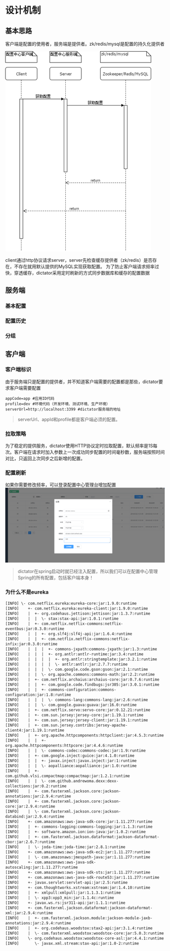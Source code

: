 # 设计机制

## 基本思路

客户端是配置的使用者，服务端是提供者。zk/redis/mysql是配置的持久化提供者

![时序图](../images/seq.png)

client通过http协议请求server，server先检查缓存提供者（zk/redis）是否存在，不存在就用默认提供的MySQL实现获取配置。
为了防止客户端请求频率过快，穿透缓存，dictator采用定时刷新的方式同步数据库和缓存的配置数据

## 服务端
### 基本配置
### 配置历史
### 分组

## 客户端
### 客户端标识

由于服务端只是配置的提供者，并不知道客户端需要的配置都是那些，dictator要求客户端需要配置
```properties
appCode=app #应用ID代码
profile=dev #环境代码（开发环境、测试环境、生产环境）
serverUrl=http://localhost:3399 #dictator服务端的地址
```
>serverUrl、appId和profile都是客户端必须的配置。

### 拉取策略

为了稳定的提供服务，dictator使用HTTP协议定时拉取配置，默认频率是1S每次。客户端在请求时加入参数上一次成功同步配置的时间毫秒数，服务端按照时间对比，只返回上次同步之后新增的配置。

### 配置刷新

如果你需要修改频率，可以登录配置中心管理台增加配置
![dictator.client.refresh.rate](../images/snapshot/client_rate_config.png)

>dictator在spring启动时就已经注入配置，所以我们可以在配置中心管理Spring的所有配置，包括客户端本身！


### 为什么不是eureka
```
[INFO] \- com.netflix.eureka:eureka-core:jar:1.9.0:runtime
[INFO]    +- com.netflix.eureka:eureka-client:jar:1.9.0:runtime
[INFO]    |  +- org.codehaus.jettison:jettison:jar:1.3.7:runtime
[INFO]    |  |  \- stax:stax-api:jar:1.0.1:runtime
[INFO]    |  +- com.netflix.netflix-commons:netflix-eventbus:jar:0.3.0:runtime
[INFO]    |  |  +- org.slf4j:slf4j-api:jar:1.6.4:runtime
[INFO]    |  |  +- com.netflix.netflix-commons:netflix-infix:jar:0.3.0:runtime
[INFO]    |  |  |  +- commons-jxpath:commons-jxpath:jar:1.3:runtime
[INFO]    |  |  |  +- org.antlr:antlr-runtime:jar:3.4:runtime
[INFO]    |  |  |  |  +- org.antlr:stringtemplate:jar:3.2.1:runtime
[INFO]    |  |  |  |  \- antlr:antlr:jar:2.7.7:runtime
[INFO]    |  |  |  \- com.google.code.gson:gson:jar:2.1:runtime
[INFO]    |  |  \- org.apache.commons:commons-math:jar:2.2:runtime
[INFO]    |  +- com.netflix.archaius:archaius-core:jar:0.7.6:runtime
[INFO]    |  |  +- com.google.code.findbugs:jsr305:jar:3.0.1:runtime
[INFO]    |  |  +- commons-configuration:commons-configuration:jar:1.8:runtime
[INFO]    |  |  |  \- commons-lang:commons-lang:jar:2.6:runtime
[INFO]    |  |  \- com.google.guava:guava:jar:16.0:runtime
[INFO]    |  +- com.netflix.servo:servo-core:jar:0.12.21:runtime
[INFO]    |  +- com.sun.jersey:jersey-core:jar:1.19.1:runtime
[INFO]    |  +- com.sun.jersey:jersey-client:jar:1.19.1:runtime
[INFO]    |  +- com.sun.jersey.contribs:jersey-apache-client4:jar:1.19.1:runtime
[INFO]    |  +- org.apache.httpcomponents:httpclient:jar:4.5.3:runtime
[INFO]    |  |  +- org.apache.httpcomponents:httpcore:jar:4.4.6:runtime
[INFO]    |  |  \- commons-codec:commons-codec:jar:1.9:runtime
[INFO]    |  +- com.google.inject:guice:jar:4.1.0:runtime
[INFO]    |  |  +- javax.inject:javax.inject:jar:1:runtime
[INFO]    |  |  \- aopalliance:aopalliance:jar:1.0:runtime
[INFO]    |  +- com.github.vlsi.compactmap:compactmap:jar:1.2.1:runtime
[INFO]    |  |  \- com.github.andrewoma.dexx:dexx-collections:jar:0.2:runtime
[INFO]    |  +- com.fasterxml.jackson.core:jackson-annotations:jar:2.9.4:runtime
[INFO]    |  +- com.fasterxml.jackson.core:jackson-core:jar:2.9.4:runtime
[INFO]    |  \- com.fasterxml.jackson.core:jackson-databind:jar:2.9.4:runtime
[INFO]    +- com.amazonaws:aws-java-sdk-core:jar:1.11.277:runtime
[INFO]    |  +- commons-logging:commons-logging:jar:1.1.3:runtime
[INFO]    |  +- software.amazon.ion:ion-java:jar:1.0.2:runtime
[INFO]    |  +- com.fasterxml.jackson.dataformat:jackson-dataformat-cbor:jar:2.6.7:runtime
[INFO]    |  \- joda-time:joda-time:jar:2.8.1:runtime
[INFO]    +- com.amazonaws:aws-java-sdk-ec2:jar:1.11.277:runtime
[INFO]    |  \- com.amazonaws:jmespath-java:jar:1.11.277:runtime
[INFO]    +- com.amazonaws:aws-java-sdk-autoscaling:jar:1.11.277:runtime
[INFO]    +- com.amazonaws:aws-java-sdk-sts:jar:1.11.277:runtime
[INFO]    +- com.amazonaws:aws-java-sdk-route53:jar:1.11.277:runtime
[INFO]    +- javax.servlet:servlet-api:jar:2.5:runtime
[INFO]    +- com.thoughtworks.xstream:xstream:jar:1.4.10:runtime
[INFO]    |  +- xmlpull:xmlpull:jar:1.1.3.1:runtime
[INFO]    |  \- xpp3:xpp3_min:jar:1.1.4c:runtime
[INFO]    +- javax.ws.rs:jsr311-api:jar:1.1.1:runtime
[INFO]    +- com.fasterxml.jackson.dataformat:jackson-dataformat-xml:jar:2.9.4:runtime
[INFO]    |  +- com.fasterxml.jackson.module:jackson-module-jaxb-annotations:jar:2.9.4:runtime
[INFO]    |  +- org.codehaus.woodstox:stax2-api:jar:3.1.4:runtime
[INFO]    |  \- com.fasterxml.woodstox:woodstox-core:jar:5.0.3:runtime
[INFO]    \- org.codehaus.woodstox:woodstox-core-asl:jar:4.4.1:runtime
[INFO]       \- javax.xml.stream:stax-api:jar:1.0-2:runtime
```
